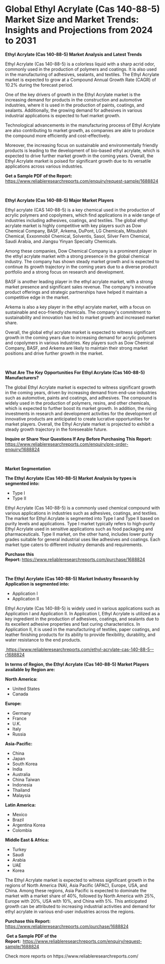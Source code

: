 <p><h1>Global Ethyl Acrylate (Cas 140-88-5) Market Size and Market Trends: Insights and Projections from 2024 to 2031</h1></p><p><strong>Ethyl Acrylate (Cas 140-88-5) Market Analysis and Latest Trends</strong></p>
<p><p>Ethyl Acrylate (Cas 140-88-5) is a colorless liquid with a sharp acrid odor, commonly used in the production of polymers and coatings. It is also used in the manufacturing of adhesives, sealants, and textiles. The Ethyl Acrylate market is expected to grow at a Compound Annual Growth Rate (CAGR) of 10.2% during the forecast period.</p><p>One of the key drivers of growth in the Ethyl Acrylate market is the increasing demand for products in the construction and automotive industries, where it is used in the production of paints, coatings, and sealants. Additionally, the growing demand for adhesives in various industrial applications is expected to fuel market growth.</p><p>Technological advancements in the manufacturing process of Ethyl Acrylate are also contributing to market growth, as companies are able to produce the compound more efficiently and cost-effectively.</p><p>Moreover, the increasing focus on sustainable and environmentally friendly products is leading to the development of bio-based ethyl acrylate, which is expected to drive further market growth in the coming years. Overall, the Ethyl Acrylate market is poised for significant growth due to its versatile applications across various industries.</p></p>
<p><strong>Get a Sample PDF of the Report:&nbsp;</strong> <a href="https://www.reliableresearchreports.com/enquiry/request-sample/1688824">https://www.reliableresearchreports.com/enquiry/request-sample/1688824</a></p>
<p>&nbsp;</p>
<p><strong>Ethyl Acrylate (Cas 140-88-5) Major Market Players</strong></p>
<p><p>Ethyl acrylate (CAS 140-88-5) is a key chemical used in the production of acrylic polymers and copolymers, which find applications in a wide range of industries including adhesives, coatings, and textiles. The global ethyl acrylate market is highly competitive with key players such as Dow Chemical Company, BASF, Arkema, DuPont, LG Chemicals, Mitsubishi Chemical, Exxonmobil Chemical, Solventis, Sasol, Silver Fern Chemical, Saudi Arabia, and Jiangsu Yinyan Specialty Chemicals.</p><p>Among these companies, Dow Chemical Company is a prominent player in the ethyl acrylate market with a strong presence in the global chemical industry. The company has shown steady market growth and is expected to continue its growth trajectory in the coming years due to a diverse product portfolio and a strong focus on research and development.</p><p>BASF is another leading player in the ethyl acrylate market, with a strong market presence and significant sales revenue. The company's innovative product offerings and strategic partnerships have helped it maintain a competitive edge in the market.</p><p>Arkema is also a key player in the ethyl acrylate market, with a focus on sustainable and eco-friendly chemicals. The company's commitment to sustainability and innovation has led to market growth and increased market share.</p><p>Overall, the global ethyl acrylate market is expected to witness significant growth in the coming years due to increasing demand for acrylic polymers and copolymers in various industries. Key players such as Dow Chemical Company, BASF, and Arkema are likely to maintain their strong market positions and drive further growth in the market.</p></p>
<p>&nbsp;</p>
<p><strong>What Are The Key Opportunities For Ethyl Acrylate (Cas 140-88-5) Manufacturers?</strong></p>
<p><p>The global Ethyl Acrylate market is expected to witness significant growth in the coming years, driven by increasing demand from end-use industries such as automotive, paints and coatings, and adhesives. The compound is widely used in the production of polymers, resins, and other chemicals, which is expected to further boost its market growth. In addition, the rising investments in research and development activities for the development of innovative products are anticipated to create lucrative opportunities for market players. Overall, the Ethyl Acrylate market is projected to exhibit a steady growth trajectory in the foreseeable future.</p></p>
<p><strong>Inquire or Share Your Questions If Any Before Purchasing This Report:</strong> <a href="https://www.reliableresearchreports.com/enquiry/pre-order-enquiry/1688824">https://www.reliableresearchreports.com/enquiry/pre-order-enquiry/1688824</a></p>
<p>&nbsp;</p>
<p><strong>Market Segmentation</strong></p>
<p><strong>The Ethyl Acrylate (Cas 140-88-5) Market Analysis by types is segmented into:</strong></p>
<p><ul><li>Type I</li><li>Type II</li></ul></p>
<p><p>Ethyl Acrylate (Cas 140-88-5) is a commonly used chemical compound with various applications in industries such as adhesives, coatings, and textiles. The market for Ethyl Acrylate is segmented into Type I and Type II based on purity levels and applications. Type I market typically refers to high-purity Ethyl Acrylate used in sensitive applications such as food packaging and pharmaceuticals. Type II market, on the other hand, includes lower purity grades suitable for general industrial uses like adhesives and coatings. Each market type caters to different industry demands and requirements.</p></p>
<p><strong>Purchase this Report:&nbsp;</strong><a href="https://www.reliableresearchreports.com/purchase/1688824">https://www.reliableresearchreports.com/purchase/1688824</a></p>
<p>&nbsp;</p>
<p><strong>The Ethyl Acrylate (Cas 140-88-5) Market Industry Research by Application is segmented into:</strong></p>
<p><ul><li>Application I</li><li>Application II</li></ul></p>
<p><p>Ethyl Acrylate (Cas 140-88-5) is widely used in various applications such as Application I and Application II. In Application I, Ethyl Acrylate is utilized as a key ingredient in the production of adhesives, coatings, and sealants due to its excellent adhesive properties and fast curing characteristics. In Application II, it is used in the manufacturing of textiles, paper coatings, and leather finishing products for its ability to provide flexibility, durability, and water resistance to the end products.</p></p>
<p><a href="https://www.reliableresearchreports.com/ethyl-acrylate-cas-140-88-5--r1688824">&nbsp;https://www.reliableresearchreports.com/ethyl-acrylate-cas-140-88-5--r1688824</a></p>
<p><strong>In terms of Region, the Ethyl Acrylate (Cas 140-88-5) Market Players available by Region are:</strong></p>
<p>
    <p> <strong> North America: </strong>
        <ul>
            <li>United States</li>
            <li>Canada</li>
        </ul>
        </p> 
    <p> <strong> Europe: </strong>
        <ul>
            <li>Germany</li>
            <li>France</li>
            <li>U.K.</li>
            <li>Italy</li>
            <li>Russia</li>
        </ul>
        </p> 
    <p> <strong> Asia-Pacific: </strong>
        <ul>
            <li>China</li>
            <li>Japan</li>
            <li>South Korea</li>
            <li>India</li>
            <li>Australia</li>
            <li>China Taiwan</li>
            <li>Indonesia</li>
            <li>Thailand</li>
            <li>Malaysia</li>
        </ul>
        </p> 
    <p> <strong> Latin America: </strong>
        <ul>
            <li>Mexico</li>
            <li>Brazil</li>
            <li>Argentina Korea</li>
            <li>Colombia</li>
        </ul>
        </p> 
    <p> <strong> Middle East & Africa: </strong>
        <ul>
            <li>Turkey</li>
            <li>Saudi</li>
            <li>Arabia</li>
            <li>UAE</li>
            <li>Korea</li>
        </ul>
    </p>
    </p>
<p><p>The Ethyl Acrylate market is expected to witness significant growth in the regions of North America (NA), Asia Pacific (APAC), Europe, USA, and China. Among these regions, Asia Pacific is expected to dominate the market with a market share of 40%, followed by North America with 25%, Europe with 20%, USA with 10%, and China with 5%. This anticipated growth can be attributed to increasing industrial activities and demand for ethyl acrylate in various end-user industries across the regions.</p></p>
<p><strong>Purchase this Report: </strong><a href="https://www.reliableresearchreports.com/purchase/1688824">https://www.reliableresearchreports.com/purchase/1688824</a></p>
<p>&nbsp;<strong>Get a Sample PDF of the Report:&nbsp;&nbsp;</strong><a href="https://www.reliableresearchreports.com/enquiry/request-sample/1688824">https://www.reliableresearchreports.com/enquiry/request-sample/1688824</a></p>
<p><strong></strong></p>
<p>Check more reports on https://www.reliableresearchreports.com/</p>